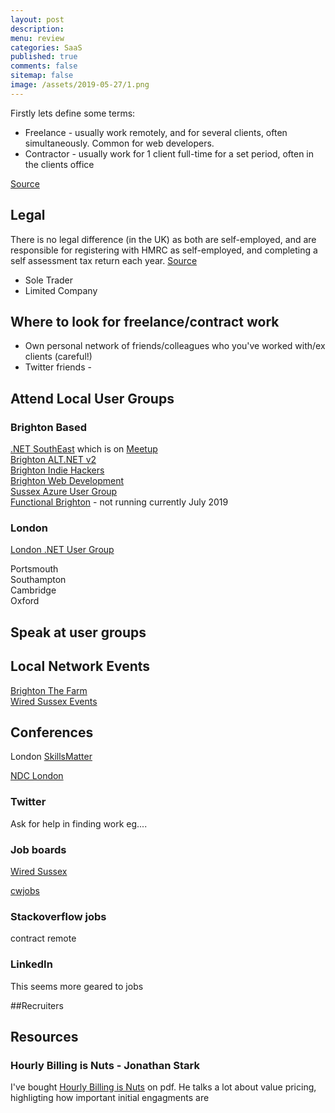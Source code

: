 ```yaml
---
layout: post
description: 
menu: review
categories: SaaS 
published: true 
comments: false
sitemap: false
image: /assets/2019-05-27/1.png
---
```

<!-- ![alt text](/assets/2019-07-18/1.jpg "Books"){:width="600px"}      -->
Firstly lets define some terms:

- Freelance - usually work remotely, and for several clients, often simultaneously. Common for web developers.
- Contractor - usually work for 1 client full-time for a set period, often in the clients office

[Source](https://www.simplybusiness.co.uk/knowledge/articles/2016/05/difference-between-freelancer-and-contractor/)  


## Legal
There is no legal difference (in the UK) as both are self-employed, and are responsible for registering with HMRC as self-employed, and completing a self assessment tax return each year. [Source](https://www.simplybusiness.co.uk/knowledge/articles/2016/05/difference-between-freelancer-and-contractor/)

- Sole Trader
- Limited Company

## Where to look for freelance/contract work
- Own personal network of friends/colleagues who you've worked with/ex clients (careful!)
- Twitter friends - 

## Attend Local User Groups
### Brighton Based
[.NET SouthEast](http://www.dotnetsoutheast.co.uk/) which is on [Meetup]()  
[Brighton ALT.NET v2](https://www.meetup.com/brightonaltdotnet/)  
[Brighton Indie Hackers](https://www.meetup.com/Brighton-Indie-Hackers/)   
[Brighton Web Development](https://www.meetup.com/Brighton-Web-Development-Meetup/)    
[Sussex Azure User Group](https://sussexazure.uk/)  
[Functional Brighton](https://www.meetup.com/Functional-Brighton/)  - not running currently July 2019

### London
[London .NET User Group](https://www.meetup.com/London-NET-User-Group/)  

Portsmouth  
Southampton  
Cambridge  
Oxford  

## Speak at user groups

## Local Network Events
[Brighton The Farm](https://www.brightonfarm.com/)  
[Wired Sussex Events](https://www.wiredsussex.com/event-calendar/)  

## Conferences
London
[SkillsMatter](https://skillsmatter.com/)  

[NDC London](https://ndc-london.com/)  


### Twitter
Ask for help in finding work eg.... 

### Job boards
[Wired Sussex](https://www.wiredsussex.com/jobs/jobsearch.asp)

[cwjobs](https://www.cwjobs.co.uk/)

### Stackoverflow jobs
contract
remote

### LinkedIn
This seems more geared to jobs

##Recruiters

## Resources

### Hourly Billing is Nuts - Jonathan Stark
I've bought [Hourly Billing is Nuts](https://jonathanstark.com/hbin) on pdf. He talks a lot about value pricing, highligting how important initial engagments are

























